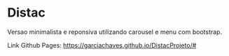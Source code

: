 # Distac
Versao minimalista e reponsiva utilizando carousel e menu com bootstrap. 

Link Github Pages: 
https://garciachaves.github.io/DistacProjeto/#
